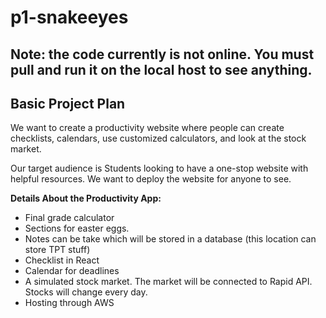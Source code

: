 # p1-snakeeyes
## Note: the code currently is not online. You must pull and run it on the local host to see anything. 
## Basic Project Plan
We want to create a productivity website where people can create checklists, calendars, use customized calculators, and look at the stock market.

Our target audience is Students looking to have a one-stop website with helpful resources. We want to deploy the website for anyone to see.

**Details About the Productivity App:** <br>
- Final grade calculator 
- Sections for easter eggs.
- Notes can be take which will be stored in a database (this location can store TPT stuff)
- Checklist in React
- Calendar for deadlines
- A simulated stock market. The market will be connected to Rapid API. Stocks will change every day.
- Hosting through AWS
<br>
